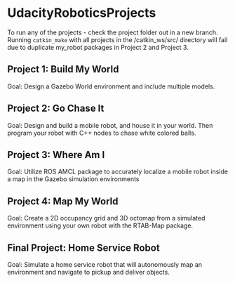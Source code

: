 # UdacityRoboticsProjects
To run any of the projects - check the project folder out in a new branch. 
Running `catkin_make` with all projects in the /catkin_ws/src/ directory will fail due to duplicate my_robot packages in Project 2 and Project 3.

## Project 1: Build My World
Goal: Design a Gazebo World environment and include multiple models.


## Project 2: Go Chase It
Goal: Design and build a mobile robot, and house it in your world. Then program your robot with C++ nodes to chase white colored balls.


## Project 3: Where Am I
Goal: Utilize ROS AMCL package to accurately localize a mobile robot inside a map in the Gazebo simulation environments


## Project 4: Map My World
Goal: Create a 2D occupancy grid and 3D octomap from a simulated environment using your own robot with the RTAB-Map package.


## Final Project: Home Service Robot
Goal: Simulate a home service robot that will autonomously map an environment and navigate to pickup and deliver objects.
